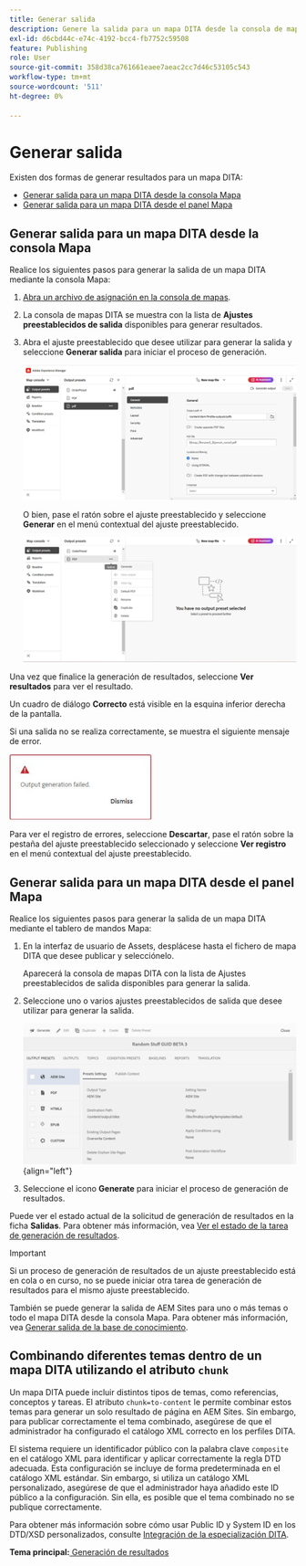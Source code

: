 ```yaml
---
title: Generar salida
description: Genere la salida para un mapa DITA desde la consola de mapas y el tablero de mapas de AEM Guides.
exl-id: d6cbd44c-e74c-4192-bcc4-fb7752c59508
feature: Publishing
role: User
source-git-commit: 358d38ca761661eaee7aeac2cc7d46c53105c543
workflow-type: tm+mt
source-wordcount: '511'
ht-degree: 0%

---
```


# Generar salida

Existen dos formas de generar resultados para un mapa DITA:

- [Generar salida para un mapa DITA desde la consola Mapa](#generate-output-for-a-dita-map-from-the-map-console)
- [Generar salida para un mapa DITA desde el panel Mapa](#generate-output-for-a-dita-map-from-the-map-dashboard)

## Generar salida para un mapa DITA desde la consola Mapa

Realice los siguientes pasos para generar la salida de un mapa DITA mediante la consola Mapa:

1. [Abra un archivo de asignación en la consola de mapas](./open-files-map-console.md).
2. La consola de mapas DITA se muestra con la lista de **Ajustes preestablecidos de salida** disponibles para generar resultados.

3. Abra el ajuste preestablecido que desee utilizar para generar la salida y seleccione **Generar salida** para iniciar el proceso de generación.

   <img src="images/generate-output-pdf.png" alt="ficha de metadatos" width="600">

   O bien, pase el ratón sobre el ajuste preestablecido y seleccione **Generar** en el menú contextual del ajuste preestablecido.


   <img src="images/generate-preset-map-console.png" alt="ficha de metadatos" width="600">

Una vez que finalice la generación de resultados, seleccione **Ver resultados** para ver el resultado.

Un cuadro de diálogo **Correcto** está visible en la esquina inferior derecha de la pantalla.

Si una salida no se realiza correctamente, se muestra el siguiente mensaje de error.

<img src="images/error-log.png" alt="registro de errores" width="250">

Para ver el registro de errores, seleccione **Descartar**, pase el ratón sobre la pestaña del ajuste preestablecido seleccionado y seleccione **Ver registro** en el menú contextual del ajuste preestablecido.

## Generar salida para un mapa DITA desde el panel Mapa

Realice los siguientes pasos para generar la salida de un mapa DITA mediante el tablero de mandos Mapa:

1. En la interfaz de usuario de Assets, desplácese hasta el fichero de mapa DITA que desee publicar y selecciónelo.

   Aparecerá la consola de mapas DITA con la lista de Ajustes preestablecidos de salida disponibles para generar la salida.

1. Seleccione uno o varios ajustes preestablecidos de salida que desee utilizar para generar la salida.

   ![](images/generate-multiple-outputs-uuid.png){align="left"}

1. Seleccione el icono **Generate** para iniciar el proceso de generación de resultados.


Puede ver el estado actual de la solicitud de generación de resultados en la ficha **Salidas**. Para obtener más información, vea [Ver el estado de la tarea de generación de resultados](./generate-output-manage-process.md#view-the-status-of-the-output-generation-task).

>[!IMPORTANT]
>
> Si un proceso de generación de resultados de un ajuste preestablecido está en cola o en curso, no se puede iniciar otra tarea de generación de resultados para el mismo ajuste preestablecido.

También se puede generar la salida de AEM Sites para uno o más temas o todo el mapa DITA desde la consola Mapa. Para obtener más información, vea [Generar salida de la base de conocimiento](web-editor-article-publishing.md#id218CK0U019I).

## Combinando diferentes temas dentro de un mapa DITA utilizando el atributo `chunk`

Un mapa DITA puede incluir distintos tipos de temas, como referencias, conceptos y tareas. El atributo `chunk=to-content` le permite combinar estos temas para generar un solo resultado de página en AEM Sites. Sin embargo, para publicar correctamente el tema combinado, asegúrese de que el administrador ha configurado el catálogo XML correcto en los perfiles DITA.

El sistema requiere un identificador público con la palabra clave `composite` en el catálogo XML para identificar y aplicar correctamente la regla DTD adecuada.
Esta configuración se incluye de forma predeterminada en el catálogo XML estándar. Sin embargo, si utiliza un catálogo XML personalizado, asegúrese de que el administrador haya añadido este ID público a la configuración. Sin ella, es posible que el tema combinado no se publique correctamente.

Para obtener más información sobre cómo usar Public ID y System ID en los DTD/XSD personalizados, consulte [Integración de la especialización DITA](../cs-install-guide/dita-ot-specialization.md#integrate-dita-specialization-id211mb0e00xa).



**Tema principal:**[ Generación de resultados](generate-output.md)
